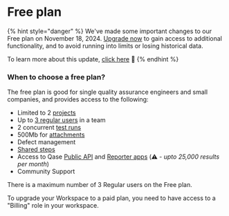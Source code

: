 # Free plan

{% hint style="danger" %}
We've made some important changes to our Free plan on November 18, 2024. [Upgrade now](https://app.qase.io/billing) to gain access to additional functionality, and to avoid running into limits or losing historical data.

To learn more about this update, [click here](https://help.qase.io/en/articles/9902729-free-plan-updates) 🔗
{% endhint %}

### When to choose a free plan?

The free plan is good for single quality assurance engineers and small companies, and provides access to the following:

* Limited to 2 [projects](../../get-started-with-the-qase-platform/create-a-project/)
* Up to [3 regular users](../workspace-management/users.md) in a team
* 2 concurrent [test runs](../../general/get-started-with-the-qase-platform/create-a-test-run/)
* 500Mb for [attachments](../workspace-management/attachments.md)
* Defect management
* [Shared steps](../../general/get-started-with-the-qase-platform/test-cases/shared-steps.md)
* Access to Qase [Public API](../../automation/qase-api.md) and [Reporter apps](../../automation/reporters/) (⚠️ - _upto 25,000 results per month_)
* Community Support



There is a maximum number of 3 Regular users on the Free plan.

To upgrade your Workspace to a paid plan, you need to have access to a "Billing" role in your workspace.

